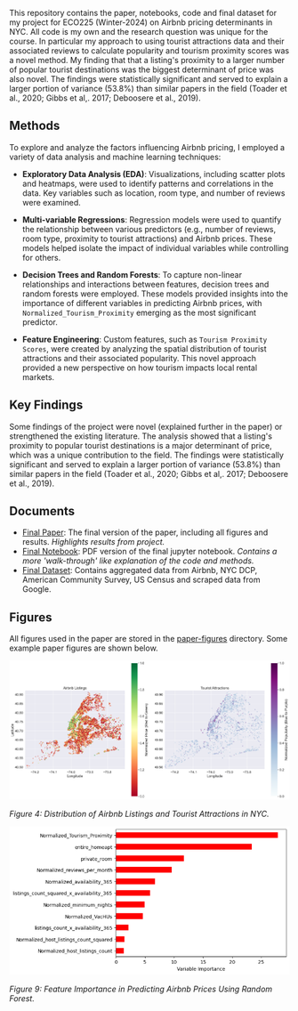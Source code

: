 This repository contains the paper, notebooks, code and final dataset for my project for ECO225 (Winter-2024) on Airbnb pricing determinants in NYC. All code is my own and the research question was unique for the course. In particular my approach to using tourist attractions data and their associated reviews to calculate popularity and tourism proximity scores was a novel method. My finding that that a listing's proximity to a larger number of popular tourist destinations was the biggest determinant of price was also novel. The findings were statistically significant and served to explain a larger portion of variance (53.8%) than similar papers in the field (Toader et al., 2020; Gibbs et al,. 2017; Deboosere et al., 2019).

## Methods

To explore and analyze the factors influencing Airbnb pricing, I employed a variety of data analysis and machine learning techniques:

- **Exploratory Data Analysis (EDA)**: Visualizations, including scatter plots and heatmaps, were used to identify patterns and correlations in the data. Key variables such as location, room type, and number of reviews were examined.
  
- **Multi-variable Regressions**: Regression models were used to quantify the relationship between various predictors (e.g., number of reviews, room type, proximity to tourist attractions) and Airbnb prices. These models helped isolate the impact of individual variables while controlling for others.
  
- **Decision Trees and Random Forests**: To capture non-linear relationships and interactions between features, decision trees and random forests were employed. These models provided insights into the importance of different variables in predicting Airbnb prices, with `Normalized_Tourism_Proximity` emerging as the most significant predictor.
  
- **Feature Engineering**: Custom features, such as `Tourism Proximity Scores`, were created by analyzing the spatial distribution of tourist attractions and their associated popularity. This novel approach provided a new perspective on how tourism impacts local rental markets.

## Key Findings

Some findings of the project were novel (explained further in the paper) or strengthened the existing literature. The analysis showed that a listing's proximity to popular tourist destinations is a major determinant of price, which was a unique contribution to the field. The findings were statistically significant and served to explain a larger portion of variance (53.8%) than similar papers in the field (Toader et al., 2020; Gibbs et al,. 2017; Deboosere et al., 2019).

## Documents

- [Final Paper](./Final_Paper.pdf): The final version of the paper, including all figures and results. *Highlights results from project.*
- [Final Notebook](./final_jupyter_notebook.pdf): PDF version of the final jupyter notebook. *Contains a more 'walk-through' like explanation of the code and methods.*
- [Final Dataset](./final_df.csv): Contains aggregated data from Airbnb, NYC DCP, American Community Survey, US Census and scraped data from Google. 

## Figures

All figures used in the paper are stored in the [paper-figures](./Paper%20Figures) directory. Some example paper figures are shown below.

![Tourism Maps](./Paper%20Figures/fig4-tourismmaps.png)

*Figure 4: Distribution of Airbnb Listings and Tourist Attractions in NYC.*

![Random Forest Model](./Paper%20Figures/fig9-rfm.png)

*Figure 9: Feature Importance in Predicting Airbnb Prices Using Random Forest.*
